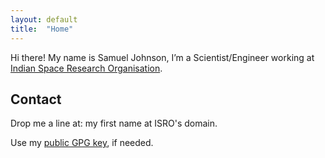 ```yaml
---
layout: default
title:  "Home"
---
```


Hi there! My name is Samuel Johnson, I’m a Scientist/Engineer working at [Indian Space Research Organisation](http://www.isro.gov.in).


<h2> Contact </h2>

Drop me a line at: my first name at ISRO's domain.

Use my [public GPG key](/assets/txt/ISRO_Public.asc), if needed.


<!-- 

* [Github Repositories](https://github.com/samueljohnson/){:target="_blank"}

* [Slides/Presentations](https://docs.google.com/folderview?id=0Byuyn2ZpRQybNlFEUnhDSFh2Mzg){:target="_blank"}

* [Favorite Quotes](/quotes)

* [Public Key (prl)](/assets/txt/PRL_Public.asc){:target="_blank"}

-->
